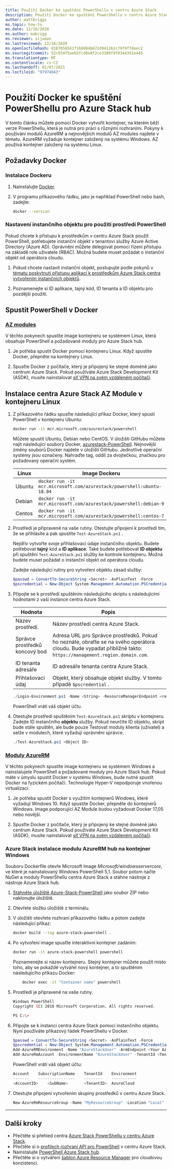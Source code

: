 ```yaml
---
title: Použití Docker ke spuštění PowerShellu v centru Azure Stack
description: Použití Docker ke spuštění PowerShellu v centru Azure Stack
author: mattbriggs
ms.topic: how-to
ms.date: 12/16/2020
ms.author: mabrigg
ms.reviewer: sijuman
ms.lastreviewed: 12/16/2020
ms.openlocfilehash: d187058561f166084b672d941262c7979f7deec2
ms.sourcegitcommit: 52c934f5eeb5fcd8e8f2ce3380f9f03443d1e445
ms.translationtype: MT
ms.contentlocale: cs-CZ
ms.lasthandoff: 01/07/2021
ms.locfileid: "97974043"
---
```

# <a name="use-docker-to-run-powershell-for-azure-stack-hub"></a>Použití Docker ke spuštění PowerShellu pro Azure Stack hub

V tomto článku můžete pomocí Docker vytvořit kontejner, na kterém běží verze PowerShellu, která je nutná pro práci s různými rozhraními. Pokyny k používání modulů AzureRM a nejnovějších modulů AZ modules najdete v tématu. AzureRM vyžaduje kontejner založený na systému Windows. AZ používá kontejner založený na systému Linux.

## <a name="docker-prerequisites"></a>Požadavky Docker

### <a name="install-docker"></a>Instalace Dockeru

1. Nainstalujte [Docker](https://docs.docker.com/install/).

1. V programu příkazového řádku, jako je například PowerShell nebo bash, zadejte:

    ```bash
    docker --version
    ```

### <a name="set-up-a-service-principal-for-using-powershell"></a>Nastavení instančního objektu pro použití prostředí PowerShell

Pokud chcete k přístupu k prostředkům v centru Azure Stack použít PowerShell, potřebujete instanční objekt v tenantovi služby Azure Active Directory (Azure AD). Oprávnění můžete delegovat pomocí řízení přístupu na základě role uživatele (RBAC). Možná budete muset požádat o instanční objekt od operátora cloudu.

1. Pokud chcete nastavit instanční objekt, postupujte podle pokynů v [tématu poskytnutí přístupu aplikací k prostředkům Azure Stack centra vytvořením instančních objektů](../operator/azure-stack-create-service-principals.md).

2. Poznamenejte si ID aplikace, tajný kód, ID tenanta a ID objektu pro pozdější použití.

## <a name="run-powershell-in-docker"></a>Spustit PowerShell v Docker

### <a name="az-modules"></a>[AZ modules](#tab/az)

V těchto pokynech spustíte image kontejneru se systémem Linux, která obsahuje PowerShell a požadované moduly pro Azure Stack hub.

1. Je potřeba spustit Docker pomocí kontejneru Linux. Když spustíte Docker, přepněte na kontejnery Linux.

1. Spusťte Docker z počítače, který je připojený ke stejné doméně jako centrum Azure Stack. Pokud používáte Azure Stack Development Kit (ASDK), musíte nainstalovat [síť VPN na svém vzdáleném počítači](azure-stack-connect-azure-stack.md#connect-to-azure-stack-hub-with-vpn).


## <a name="install-azure-stack-hub-az-module-on-a-linux-container"></a>Instalace centra Azure Stack AZ Module v kontejneru Linux

1. Z příkazového řádku spusťte následující příkaz Docker, který spustí PowerShell v kontejneru Ubuntu:

    ```bash
    docker run -it mcr.microsoft.com/azurestack/powershell
    ```

    Můžete spustit Ubuntu, Debian nebo CentOS. V úložišti GitHubu můžete najít následující soubory Docker, [azurestack-PowerShell](https://github.com/Azure/azurestack-powershell). Nejnovější změny souborů Docker najdete v úložišti GitHubu. Jednotlivé operační systémy jsou označeny. Nahraďte tag, oddíl za dvojtečkou, značkou pro požadovaný operační systém.

    | Linux | Image Dockeru |
    | --- | --- |
    | Ubuntu | `docker run -it mcr.microsoft.com/azurestack/powershell:ubuntu-18.04` |
    | Debian | `docker run -it mcr.microsoft.com/azurestack/powershell:debian-9` |
    | Centos | `docker run -it mcr.microsoft.com/azurestack/powershell:centos-7` |

2. Prostředí je připravené na vaše rutiny. Otestujte připojení k prostředí tím, že se přihlásíte a pak spustíte `Test-AzureStack.ps1` .

    Nejdřív vytvořte svoje přihlašovací údaje instančního objektu. Budete potřebovat **tajný** kód a **ID aplikace**. Také budete potřebovat **ID objektu** při spuštění `Test-AzureStack.ps1` služby ke kontrole kontejneru. Možná budete muset požádat o instanční objekt od operátora cloudu.

    Zadejte následující rutiny pro vytvoření objektu zásad služby:

    ```powershell  
    $passwd = ConvertTo-SecureString <Secret> -AsPlainText -Force
    $pscredential = New-Object System.Management.Automation.PSCredential('<ApplicationID>', $passwd)
    ```

5. Připojte se k prostředí spuštěním následujícího skriptu s následujícími hodnotami z vaší instance centra Azure Stack.

    | Hodnota | Popis |
    | --- | --- |
    | Název prostředí. | Název prostředí centra Azure Stack. |
    | Správce prostředků koncový bod | Adresa URL pro Správce prostředků. Pokud ho neznáte, obraťte se na svého operátora cloudu. Bude vypadat přibližně takto: `https://management.region.domain.com`. | 
    | ID tenanta adresáře | ID adresáře tenanta centra Azure Stack. | 
    | Přihlašovací údaj | Objekt, který obsahuje objekt služby. V tomto případě `$pscredential` .  |

    ```powershell
    ./Login-Environment.ps1 -Name <String> -ResourceManagerEndpoint <resource manager endpoint> -DirectoryTenantId <String> -Credential $pscredential
    ```

   PowerShell vrátí váš objekt účtu.

7. Otestujte prostředí spuštěním `Test-AzureStack.ps1` skriptu v kontejneru. Zadejte ID instančního **objektu** služby. Pokud neurčíte ID objektu, skript bude stále spuštěn, ale bude pouze Testovat moduly klienta (uživatel) a selže v modulech, které vyžadují oprávnění správce.

    ```powershell  
    ./Test-AzureStack.ps1 <Object ID>
    ```

### <a name="azurerm-modules"></a>[Moduly AzureRM](#tab/rm)

V těchto pokynech spustíte image kontejneru se systémem Windows a nainstalujete PowerShell a požadované moduly pro Azure Stack hub. Pokud máte v úmyslu spustit Docker v systému Windows, bude nutné spustit Docker na fyzickém počítači. Technologie Hyper-V nepodporuje vnořenou virtualizaci.

1. Je potřeba spustit Docker s využitím kontejnerů Windows, které vyžadují Windows 10. Když spustíte Docker, přepněte do kontejnerů Windows. Image podporující AZ Module budou vyžadovat Docker 17,05 nebo novější.

1. Spusťte Docker z počítače, který je připojený ke stejné doméně jako centrum Azure Stack. Pokud používáte Azure Stack Development Kit (ASDK), musíte nainstalovat [síť VPN na svém vzdáleném počítači](azure-stack-connect-azure-stack.md#connect-to-azure-stack-hub-with-vpn).

### <a name="install-azure-stack-hub-azurerm-module-on-a-windows-container"></a>Azure Stack instalace modulu AzureRM hub na kontejner Windows

Souboru Dockerfile otevře Microsoft Image *Microsoft/windowsservercore*, ve které je nainstalovaný Windows PowerShell 5,1. Soubor potom načte NuGet a moduly PowerShellu centra Azure Stack a stáhne nástroje z nástroje Azure Stack hub.

1. [Stáhněte úložiště Azure-Stack-PowerShell](https://github.com/Azure-Samples/azure-stack-hub-powershell-in-docker.git) jako soubor ZIP nebo naklonujte úložiště.

2. Otevřete složku úložiště z terminálu.

3. V úložišti otevřete rozhraní příkazového řádku a potom zadejte následující příkaz:

    ```bash  
    docker build --tag azure-stack-powershell .
    ```

4. Po vytvoření image spusťte interaktivní kontejner zadáním:

    ```bash  
    docker run -it azure-stack-powershell powershell
    ```

    Poznamenejte si název kontejneru. Stejný kontejner můžete použít místo toho, aby se pokaždé vytvářel nový kontejner, a to spuštěním následujícího příkazu Docker:

    ```bash  
        docker exec -it "Container name" powershell
    ```

5. Prostředí je připravené na vaše rutiny.

    ```bash
    Windows PowerShell
    Copyright (C) 2016 Microsoft Corporation. All rights reserved.

    PS C:\>
    ```

6. Připojte se k instanci centra Azure Stack pomocí instančního objektu. Nyní používáte příkazový řádek PowerShellu v Docker. 

    ```powershell
    $passwd = ConvertTo-SecureString <Secret> -AsPlainText -Force
    $pscredential = New-Object System.Management.Automation.PSCredential('<ApplicationID>', $passwd)
    Add-AzureRMEnvironment -Name "AzureStackUser" -ArmEndpoint <Your Azure Resource Manager endoint>
    Add-AzureRmAccount -EnvironmentName "AzureStackUser" -TenantId <TenantID> -ServicePrincipal -Credential $pscredential
    ```

   PowerShell vrátí váš objekt účtu:

    ```powershell  
    Account    SubscriptionName    TenantId    Environment
    -------    ----------------    --------    -----------
    <AccountID>    <SubName>       <TenantID>  AzureCloud
    ```

7. Otestujte připojení vytvořením skupiny prostředků v centru Azure Stack.

    ```powershell  
    New-AzureRmResourceGroup -Name "MyResourceGroup" -Location "Local"
    ```

---

## <a name="next-steps"></a>Další kroky

- Přečtěte si přehled centra [Azure Stack PowerShellu v centru Azure Stack](azure-stack-powershell-overview.md).
- Přečtěte si o [profilech rozhraní API pro PowerShell](azure-stack-version-profiles.md) v centru Azure Stack.
- Nainstalujte [PowerShell Azure Stack hub](../operator/azure-stack-powershell-install.md).
- Přečtěte si o vytváření [šablon Azure Resource Manager](azure-stack-develop-templates.md) pro cloudovou konzistenci.
